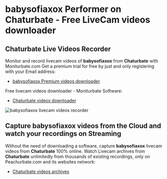 # babysofiaxox Performer on Chaturbate - Free LiveCam videos downloader

## Chaturbate Live Videos Recorder

Monitor and record livecam videos of **babysofiaxox** from **Chaturbate** with Moniturbate.com
Get a premium trial for free by just and only registering with your Email address:
* [babysofiaxox Premium videos downloader](https://moniturbate.com/request-demo-licence-key.html)

Free livecam videos downloader - Moniturbate Software:
* [Chaturbate videos downloader](https://moniturbate.com/moniturbate-download-software.html)

![babysofiaxox livecam videos recorder](https://peachurnet.com/templates/moniturbate-software.png)


## Capture babysofiaxox videos from the Cloud and watch your recordings on Streaming

Without the need of downloading a software, capture **babysofiaxox** livecam videos from **Chaturbate** 100% online.
Watch Livecam archives from **Chaturbate** unlimitedly from thousands of existing recordings, only on Peachurbate.com and its websites network:
* [Chaturbate videos archives](https://peachurnet.com/)